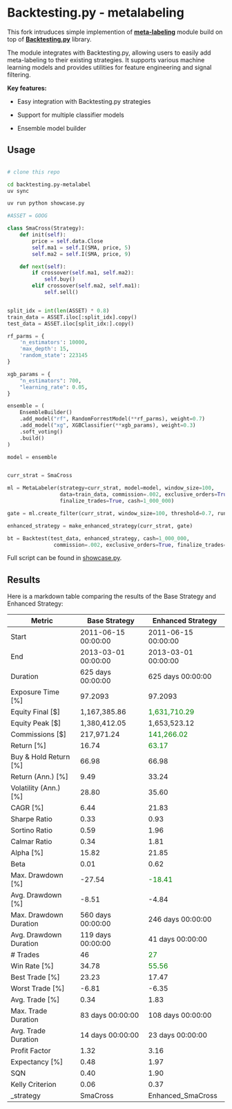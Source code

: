 # Backtesting.py - metalabeling

This fork intruduces simple implemention of [**meta-labeling**](https://en.wikipedia.org/wiki/Meta-Labeling) module build on top of [**Backtesting.py**](https://github.com/kernc/backtesting.py) library. 

The module integrates with Backtesting.py, allowing users to easily add meta-labeling to their existing strategies. It supports various machine learning models and provides utilities for feature engineering and signal filtering.


**Key features:**

- Easy integration with Backtesting.py strategies

- Support for multiple classifier models

- Ensemble model builder


## Usage

```sh

# clone this repo

cd backtesting.py-metalabel
uv sync

uv run python showcase.py
```

```py
#ASSET = GOOG

class SmaCross(Strategy):
    def init(self):
        price = self.data.Close
        self.ma1 = self.I(SMA, price, 5)
        self.ma2 = self.I(SMA, price, 9)

    def next(self):
        if crossover(self.ma1, self.ma2):
            self.buy()
        elif crossover(self.ma2, self.ma1):
            self.sell()


split_idx = int(len(ASSET) * 0.8)
train_data = ASSET.iloc[:split_idx].copy()
test_data = ASSET.iloc[split_idx:].copy()

rf_parms = {
    'n_estimators': 10000,
    'max_depth': 15,
    'random_state': 223145
}

xgb_params = {
    "n_estimators": 700,
    "learning_rate": 0.05,
}

ensemble = (
    EnsembleBuilder()
    .add_model("rf", RandomForrestModel(**rf_parms), weight=0.7)
    .add_model("xg", XGBClassifier(**xgb_params), weight=0.3)
    .soft_voting()
    .build()
)

model = ensemble 


curr_strat = SmaCross

ml = MetaLabeler(strategy=curr_strat, model=model, window_size=100,
                 data=train_data, commission=.002, exclusive_orders=True,
                 finalize_trades=True, cash=1_000_000)

gate = ml.create_filter(curr_strat, window_size=100, threshold=0.7, runtime_data=test_data)

enhanced_strategy = make_enhanced_strategy(curr_strat, gate)

bt = Backtest(test_data, enhanced_strategy, cash=1_000_000,
               commission=.002, exclusive_orders=True, finalize_trades=True)
```
Full script can be found in [showcase.py](./showcase.py).

## Results

Here is a markdown table comparing the results of the Base Strategy and Enhanced Strategy:

| Metric                   | Base Strategy         | Enhanced Strategy      |
|--------------------------|----------------------|-----------------------|
| Start                    | 2011-06-15 00:00:00  | 2011-06-15 00:00:00   |
| End                      | 2013-03-01 00:00:00  | 2013-03-01 00:00:00   |
| Duration                 | 625 days 00:00:00    | 625 days 00:00:00     |
| Exposure Time [%]        | 97.2093              | 97.2093               |
| Equity Final [$]         | 1,167,385.86         | <span style="color:green">1,631,710.29</span> |
| Equity Peak [$]          | 1,380,412.05         | 1,653,523.12          |
| Commissions [$]          | 217,971.24           | <span style="color:green">141,266.02</span> |
| Return [%]               | 16.74                | <span style="color:green">63.17</span>      |
| Buy & Hold Return [%]    | 66.98                | 66.98                 |
| Return (Ann.) [%]        | 9.49                 | 33.24                 |
| Volatility (Ann.) [%]    | 28.80                | 35.60                 |
| CAGR [%]                 | 6.44                 | 21.83                 |
| Sharpe Ratio             | 0.33                 | 0.93                  |
| Sortino Ratio            | 0.59                 | 1.96                  |
| Calmar Ratio             | 0.34                 | 1.81                  |
| Alpha [%]                | 15.82                | 21.85                 |
| Beta                     | 0.01                 | 0.62                  |
| Max. Drawdown [%]        | -27.54               | <span style="color:green">-18.41</span>     |
| Avg. Drawdown [%]        | -8.51                | -4.84                 |
| Max. Drawdown Duration   | 560 days 00:00:00    | 246 days 00:00:00     |
| Avg. Drawdown Duration   | 119 days 00:00:00    | 41 days 00:00:00      |
| # Trades                 | 46                   | <span style="color:green">27</span>           |
| Win Rate [%]             | 34.78                | <span style="color:green">55.56</span>      |
| Best Trade [%]           | 23.23                | 17.47                 |
| Worst Trade [%]          | -6.81                | -6.35                 |
| Avg. Trade [%]           | 0.34                 | 1.83                  |
| Max. Trade Duration      | 83 days 00:00:00     | 108 days 00:00:00     |
| Avg. Trade Duration      | 14 days 00:00:00     | 23 days 00:00:00      |
| Profit Factor            | 1.32                 | 3.16                  |
| Expectancy [%]           | 0.48                 | 1.97                  |
| SQN                      | 0.40                 | 1.90                  |
| Kelly Criterion          | 0.06                 | 0.37                  |
| _strategy                | SmaCross             | Enhanced_SmaCross     |